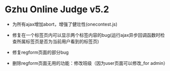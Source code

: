 # Gzhu Online Judge v5.2

* 为所有ajax增加abort，增强了健壮性(onecontest.js)
* 修复在一个标签页内可以显示两个标签内容的bug(运行ajax异步回调函数时检查所属标签页是否为当前用户看到的标签页)

* 修复regform页面的部分bug
* 删除regform页面无用的功能：修改班级（因为user页面可以修改_for admin）